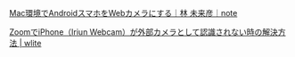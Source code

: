[Mac環境でAndroidスマホをWebカメラにする｜林 未来彦｜note](https://note.com/mikihiko_hayashi/n/n3878070d9370)

[ZoomでiPhone（Iriun Webcam）が外部カメラとして認識されない時の解決方法 | wlite](https://wliteblog.com/zoom-iphone-iriun-webcam/)